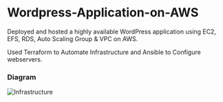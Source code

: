 # Wordpress-Application-on-AWS

Deployed and hosted a highly available WordPress application using EC2, EFS, RDS, Auto Scaling Group & VPC on AWS.

Used Terraform to Automate Infrastructure and Ansible to Configure webservers.

### Diagram
![Infrastructure](https://user-images.githubusercontent.com/32189783/203697357-ff7ca8b9-5b54-4368-8d5e-22701ff2bfd7.jpg)
